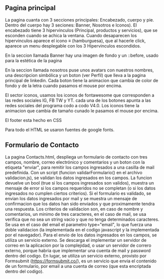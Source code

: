 
## Pagina principal

La pagina cuanta con 3 secciones principales: Encabezado, cuerpo y pie. Dentro del cuerpo hay 3 seciones: Banner, Nosotros e Iconos).
El encabezado tiene 3 hipervinculos (Principal, productos y servicios), que se esconden cuando se achica la ventana.
Cuando desaparecen los hipervinculos aparece el icono ≡ (hamburguesa), que al hacerle click, aparece un menu desplegable con los 3 Hipervinculos escondidos.

En la seccion llamada Banner hay una imagen de fondo y un ::before, usado para la estética de la pagina

En la seccion llamada nosotros puse unos avatars con nuestros nombres, una descripcion simbólica y un boton (ver Perfil) que lleva a la pagina principal de linkedin.
Cada boton tiene la animacion que cambia de color de fondo y de la letra cuando pasamos el mouse por encima.

El sector iconos, usamos los iconos de fontawesome que corresponden a las redes sociales IG, FB TW y YT.
cada una de los botones apunta a las redes sociales del programa codo a codo V4.0.
Los iconos tiene la animacion que cambia de tamaño cunado le pasamos el mouse por encima.

El footer esta hecho en CSS

Para todo el HTML se usaron fuentes de google fonts.



## Formulario de Contacto
La pagina Contacts.html, despliega un formulario de contacto con tres campos, nombre, correo electrónico y comentarios y un boton con la etiqueta "enviar", para remitir los campos ingresados a una casilla de mail predefinida.
Con un script (funcion validarFormulario() en el archivo validacion.js), se validan los datos ingresados en los campos.
La funcion devuelve un bool (true si los campos ingresados son validos), muestra un mensaje de error si los campos requeridos no se completan (o si los datos ingresados no cumplen ciertos criterios). Si el formulario es validado, se envian los datos ingresados por mail y se muestra un mensaje de confirmacion que los datos han sido enviados y que proximamente tendra una respuesta.
Los criterios de validacion son, en caso de nombre y comentarios, un minimo de tres caracteres, en el caso de mail, se usa verifica que no sea un string vacio y que no tenga determinados caracteres.
Se usa en el caso del email el parametro type="email", lo que fuerza una doble validacion (la implementada en el codigo javascript y la implementada por el navegador).
Para el envio de los datos ingresados en los campos, se utiliza un servicio externo. Se descarga el implementar un servidor de correo en la aplicacion por la complejidad, o usar un servidor de correro externo, porque habria que implementar una cuenta de mail y password dentro del codigo. En lugar, se utiliza un servicio externo, provisto por Formsubmit (https://formsubmit.co/), es un servicio que envia el contenido de un formulario, por email a una cuenta de correo (que esta encriptada dentro del codigo).
